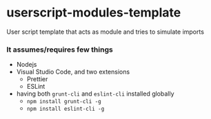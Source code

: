 # userscript-modules-template
User script template that acts as module and tries to simulate imports

### It assumes/requires few things
* Nodejs
* Visual Studio Code, and two extensions
  * Prettier
  * ESLint
* having both `grunt-cli` and `eslint-cli` installed globally
  * `npm install grunt-cli -g`
  * `npm install eslint-cli -g`
